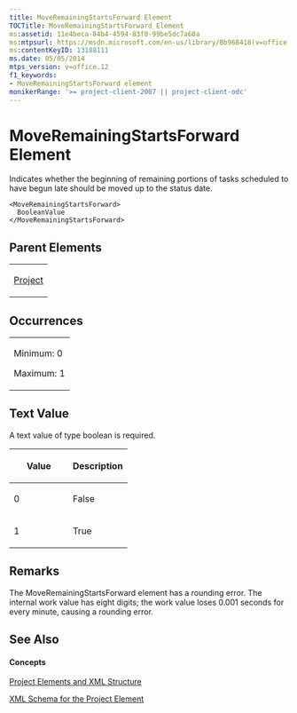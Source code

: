 ```yaml
---
title: MoveRemainingStartsForward Element
TOCTitle: MoveRemainingStartsForward Element
ms:assetid: 11e4beca-84b4-4594-83f0-99be5dc7a60a
ms:mtpsurl: https://msdn.microsoft.com/en-us/library/Bb968418(v=office.12)
ms:contentKeyID: 13188111
ms.date: 05/05/2014
mtps_version: v=office.12
f1_keywords:
- MoveRemainingStartsForward element
monikerRange: '>= project-client-2007 || project-client-odc'
---
```


# MoveRemainingStartsForward Element




Indicates whether the beginning of remaining portions of tasks scheduled to have begun late should be moved up to the status date.

    <MoveRemainingStartsForward>
      BooleanValue
    </MoveRemainingStartsForward>

## Parent Elements

<table>
<colgroup>
<col style="width: 100%" />
</colgroup>
<tbody>
<tr class="odd">
<td><p><a href="bb968701(v=office.12).md">Project</a></p></td>
</tr>
</tbody>
</table>

## Occurrences

<table>
<colgroup>
<col style="width: 100%" />
</colgroup>
<tbody>
<tr class="odd">
<td><p>Minimum: 0</p>
<p>Maximum: 1</p></td>
</tr>
</tbody>
</table>

## Text Value

A text value of type boolean is required.

<table>
<colgroup>
<col style="width: 50%" />
<col style="width: 50%" />
</colgroup>
<thead>
<tr class="header">
<th><p>Value</p></th>
<th><p>Description</p></th>
</tr>
</thead>
<tbody>
<tr class="odd">
<td><p>0</p></td>
<td><p>False</p></td>
</tr>
<tr class="even">
<td><p>1</p></td>
<td><p>True</p></td>
</tr>
</tbody>
</table>

## Remarks

The MoveRemainingStartsForward element has a rounding error. The internal work value has eight digits; the work value loses 0.001 seconds for every minute, causing a rounding error.

## See Also

#### Concepts

[Project Elements and XML Structure](bb968439\(v=office.12\).md)

[XML Schema for the Project Element](bb968695\(v=office.12\).md)

